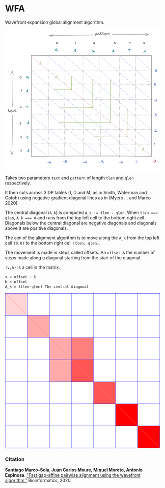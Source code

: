 # WFA

Wavefront expansion global alignment algorithm.

![WaveFront-Expansion-Schematic](./Figures//wavefront-expansion.png)

Takes two parameters `text` and `pattern` of length `tlen` and `qlen` respectively.

It then cuts across 3 DP tables (I, D and M, as in Smith, Waterman and Gotoh)
using negative gradient diagonal lines as in (Myers ... and Marco 2020).

The central diagonal (`A_k`) is computed `A_k := tlen - qlen`.
When `tlen === qlen`, `A_k === 0` and runs from the top left cell to the bottom
right cell.
Diagonals below the central diagonal are negative diagonals and diagonals above
it are positive diagonals.

The aim of the alignment algorithm is to move along the `A_k` from the top left
cell `(0,0)` to the bottom right cell `(tlen, qlen)`.

The movement is made in steps called offsets.
An `offset` is the number of steps made along a diagonal starting from the
start of the diagonal.

`(v,h)` is a cell in the matrix.

```
v = offset - k
h = offset
A_k = (tlen-qlen) The central diagonal
```

![M-WaveFront](./Figures/M-Wavefront-Example.png)


### Citation

**Santiago Marco-Sola, Juan Carlos Moure, Miquel Moreto, Antonio Espinosa**. ["Fast gap-affine pairwise alignment using the wavefront algorithm."](https://doi.org/10.1093/bioinformatics/btaa777) Bioinformatics, 2020.
